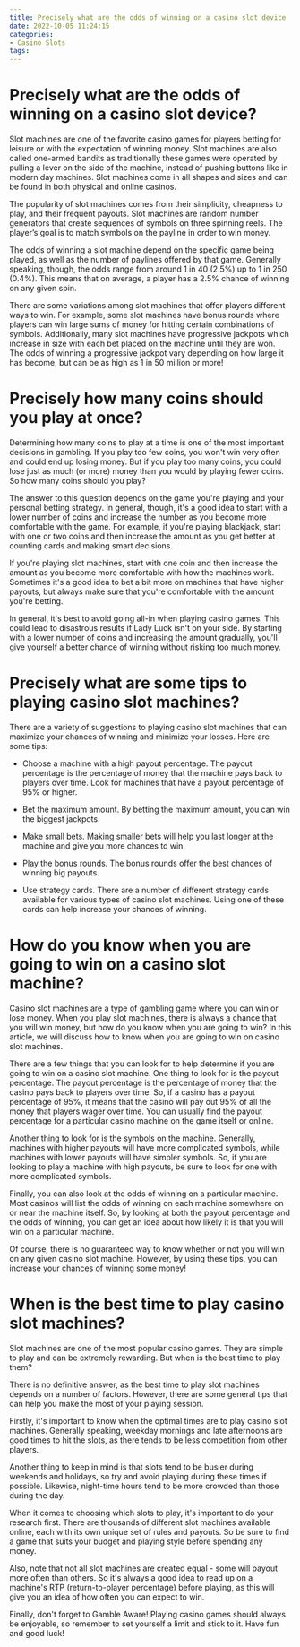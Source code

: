 ```yaml
---
title: Precisely what are the odds of winning on a casino slot device
date: 2022-10-05 11:24:15
categories:
- Casino Slots
tags:
---
```



#  Precisely what are the odds of winning on a casino slot device?

Slot machines are one of the favorite casino games for players betting for leisure or with the expectation of winning money. Slot machines are also called one-armed bandits as traditionally these games were operated by pulling a lever on the side of the machine, instead of pushing buttons like in modern day machines. Slot machines come in all shapes and sizes and can be found in both physical and online casinos.

The popularity of slot machines comes from their simplicity, cheapness to play, and their frequent payouts. Slot machines are random number generators that create sequences of symbols on three spinning reels. The player’s goal is to match symbols on the payline in order to win money.

The odds of winning a slot machine depend on the specific game being played, as well as the number of paylines offered by that game. Generally speaking, though, the odds range from around 1 in 40 (2.5%) up to 1 in 250 (0.4%). This means that on average, a player has a 2.5% chance of winning on any given spin.

There are some variations among slot machines that offer players different ways to win. For example, some slot machines have bonus rounds where players can win large sums of money for hitting certain combinations of symbols. Additionally, many slot machines have progressive jackpots which increase in size with each bet placed on the machine until they are won. The odds of winning a progressive jackpot vary depending on how large it has become, but can be as high as 1 in 50 million or more!

#  Precisely how many coins should you play at once?

Determining how many coins to play at a time is one of the most important decisions in gambling. If you play too few coins, you won't win very often and could end up losing money. But if you play too many coins, you could lose just as much (or more) money than you would by playing fewer coins. So how many coins should you play?

The answer to this question depends on the game you're playing and your personal betting strategy. In general, though, it's a good idea to start with a lower number of coins and increase the number as you become more comfortable with the game. For example, if you're playing blackjack, start with one or two coins and then increase the amount as you get better at counting cards and making smart decisions.

If you're playing slot machines, start with one coin and then increase the amount as you become more comfortable with how the machines work. Sometimes it's a good idea to bet a bit more on machines that have higher payouts, but always make sure that you're comfortable with the amount you're betting.

In general, it's best to avoid going all-in when playing casino games. This could lead to disastrous results if Lady Luck isn't on your side. By starting with a lower number of coins and increasing the amount gradually, you'll give yourself a better chance of winning without risking too much money.

#  Precisely what are some tips to playing casino slot machines?

There are a variety of suggestions to playing casino slot machines that can maximize your chances of winning and minimize your losses. Here are some tips:

- Choose a machine with a high payout percentage. The payout percentage is the percentage of money that the machine pays back to players over time. Look for machines that have a payout percentage of 95% or higher.

- Bet the maximum amount. By betting the maximum amount, you can win the biggest jackpots.

- Make small bets. Making smaller bets will help you last longer at the machine and give you more chances to win.

- Play the bonus rounds. The bonus rounds offer the best chances of winning big payouts.

- Use strategy cards. There are a number of different strategy cards available for various types of casino slot machines. Using one of these cards can help increase your chances of winning.

#  How do you know when you are going to win on a casino slot machine?

Casino slot machines are a type of gambling game where you can win or lose money. When you play slot machines, there is always a chance that you will win money, but how do you know when you are going to win? In this article, we will discuss how to know when you are going to win on casino slot machines.

There are a few things that you can look for to help determine if you are going to win on a casino slot machine. One thing to look for is the payout percentage. The payout percentage is the percentage of money that the casino pays back to players over time. So, if a casino has a payout percentage of 95%, it means that the casino will pay out 95% of all the money that players wager over time. You can usually find the payout percentage for a particular casino machine on the game itself or online.

Another thing to look for is the symbols on the machine. Generally, machines with higher payouts will have more complicated symbols, while machines with lower payouts will have simpler symbols. So, if you are looking to play a machine with high payouts, be sure to look for one with more complicated symbols.

Finally, you can also look at the odds of winning on a particular machine. Most casinos will list the odds of winning on each machine somewhere on or near the machine itself. So, by looking at both the payout percentage and the odds of winning, you can get an idea about how likely it is that you will win on a particular machine.

Of course, there is no guaranteed way to know whether or not you will win on any given casino slot machine. However, by using these tips, you can increase your chances of winning some money!

#  When is the best time to play casino slot machines?

Slot machines are one of the most popular casino games. They are simple to play and can be extremely rewarding. But when is the best time to play them?

There is no definitive answer, as the best time to play slot machines depends on a number of factors. However, there are some general tips that can help you make the most of your playing session.

Firstly, it's important to know when the optimal times are to play casino slot machines. Generally speaking, weekday mornings and late afternoons are good times to hit the slots, as there tends to be less competition from other players.

Another thing to keep in mind is that slots tend to be busier during weekends and holidays, so try and avoid playing during these times if possible. Likewise, night-time hours tend to be more crowded than those during the day.

When it comes to choosing which slots to play, it's important to do your research first. There are thousands of different slot machines available online, each with its own unique set of rules and payouts. So be sure to find a game that suits your budget and playing style before spending any money.

Also, note that not all slot machines are created equal - some will payout more often than others. So it's always a good idea to read up on a machine's RTP (return-to-player percentage) before playing, as this will give you an idea of how often you can expect to win.

Finally, don't forget to Gamble Aware! Playing casino games should always be enjoyable, so remember to set yourself a limit and stick to it. Have fun and good luck!